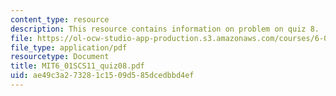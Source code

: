 ```yaml
---
content_type: resource
description: This resource contains information on problem on quiz 8.
file: https://ol-ocw-studio-app-production.s3.amazonaws.com/courses/6-01sc-introduction-to-electrical-engineering-and-computer-science-i-spring-2011/ae49c3a273281c1509d585dcedbbd4ef_MIT6_01SCS11_quiz08.pdf
file_type: application/pdf
resourcetype: Document
title: MIT6_01SCS11_quiz08.pdf
uid: ae49c3a2-7328-1c15-09d5-85dcedbbd4ef
---
```

